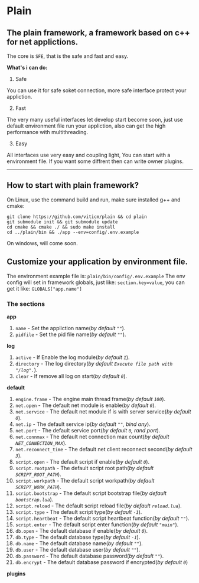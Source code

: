 # Plain #

## The plain framework, a framework based on c++ for net applictions. ##

The core is `SFE`, that is the safe and fast and easy.

**What's i can do:**

1. Safe

You can use it for safe soket connection, more safe interface protect your appliction.

2. Fast

The very many useful interfaces let develop start become soon, just use default
environment file run your appliction, also can get the high performance with multithreading.

3. Easy

All interfaces use very easy and coupling light, You can start with a environment
file. If you want some diffrent then can write owner plugins.


----------

## How to start with plain framework? ##

On Linux, use the command build and run, make sure installed g++ and cmake:

```shell
git clone https://github.com/viticm/plain && cd plain
git submodule init && git submodule update
cd cmake && cmake ./ && sudo make install
cd ../plain/bin && ./app --env=config/.env.example
```

On windows, will come soon.


## Customize your application by environment file. ##

The environment example file is: ``plain/bin/config/.env.example``
The env config will set in framework globals, just like: `section.key=value`, you
can get it like: `GLOBALS["app.name"]`

### The sections ###

**app** 

1. `name` - Set the appliction name(*by default `""`*).
2. `pidfile` - Set the pid file name(*by default `""`*).

**log**

1. `active` - If Enable the log module(*by default `1`*).
2. `directory` - The log directory(*by default `Execute file path with "/log".`*).
3. `clear` - If remove all log on start(*by default `0`*).

**default**

1. `engine.frame` - The engine main thread frame(*by default `100`*).
2. `net.open` - The default net module is enable(*by default `0`*).
3. `net.service` - The default net module if is with server service(*by default `0`*).
4. `net.ip` - The default service ip(*by default `""`, bind any*).
5. `net.port` - The default service port(*by default `0`, rand port*).
6. `net.connmax` - The default net connection max count(*by default `NET_CONNECTION_MAX`*).
7. `net.reconnect_time` - The default net client reconnect second(*by default `3`*).
8. `script.open` - The default script if enable(*by default `0`*).
9. `script.rootpath` - The default script root path(*by default `SCRIPT_ROOT_PATH`*).
10. `script.workpath` - The default script workpath(*by default `SCRIPT_WORK_PATH`*).
11. `script.bootstrap` - The default script bootstrap file(*by default `bootstrap.lua`*).
12. `script.reload` - The default script reload file(*by default `reload.lua`*).
13. `script.type` - The default script type(*by default `-1`*).
14. `script.heartbeat` - The default script heartbeat function(*by default `""`*).
15. `script.enter` - The default script enter function(*by default `"main"`*).
16. `db.open` - The default database if enable(*by default `0`*).
17. `db.type` - The default database type(*by default `-1`*).
18. `db.name` - The default database name(*by default `""`*).
19. `db.user` - The default database user(*by default `""`*).
20. `db.password` - The default database password(*by default `""`*).
21. `db.encrypt` - The default database password if encrypted(*by default `0`*)

**plugins**
